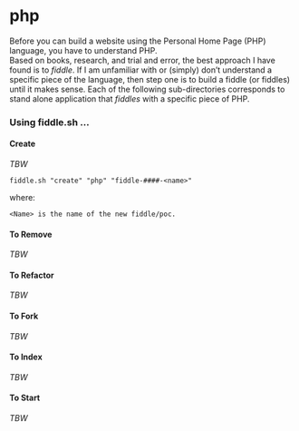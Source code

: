 php
======

Before you can build a website using the Personal Home Page (PHP) language, you have to understand PHP.  
Based on books, research, and trial and error, the best approach I have found is to _fiddle_.  If I am unfamiliar 
with or (simply) don’t understand a specific piece of the language, then step one is to build a fiddle (or fiddles) 
until it makes sense.  Each of the following sub-directories corresponds to stand alone application that *fiddles* 
with a specific piece of PHP.


### Using fiddle.sh ...

#### Create

_TBW_

    fiddle.sh "create" "php" "fiddle-####-<name>"

where:

    <Name> is the name of the new fiddle/poc.


#### To Remove

_TBW_

#### To Refactor

_TBW_

#### To Fork

_TBW_

#### To Index

_TBW_

#### To Start

_TBW_
 
